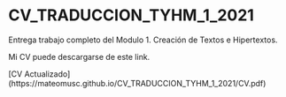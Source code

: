# CV_TRADUCCION_TYHM_1_2021

Entrega trabajo completo del Modulo 1. Creación de Textos e Hipertextos.
<p>

Mi CV puede descargarse de este link.
<p>
[CV Actualizado](https://mateomusc.github.io/CV_TRADUCCION_TYHM_1_2021/CV.pdf)
